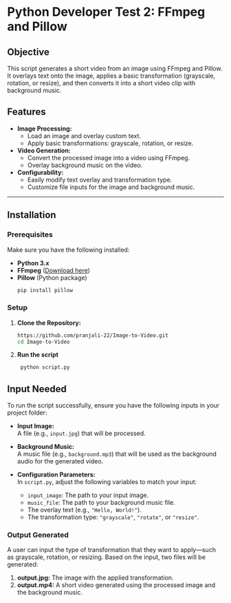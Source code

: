 # Python Developer Test 2: FFmpeg and Pillow

## Objective
This script generates a short video from an image using FFmpeg and Pillow. It overlays text onto the image, applies a basic transformation (grayscale, rotation, or resize), and then converts it into a short video clip with background music.

## Features
- **Image Processing:**  
  - Load an image and overlay custom text.
  - Apply basic transformations: grayscale, rotation, or resize.
- **Video Generation:**  
  - Convert the processed image into a video using FFmpeg.
  - Overlay background music on the video.
- **Configurability:**  
  - Easily modify text overlay and transformation type.
  - Customize file inputs for the image and background music.

---

## Installation

### Prerequisites
Make sure you have the following installed:
- **Python 3.x**
- **FFmpeg** ([Download here](https://ffmpeg.org/download.html))
- **Pillow** (Python package)
  ```sh
  pip install pillow

### Setup
1. **Clone the Repository:**
   ```sh
   https://github.com/pranjali-22/Image-to-Video.git
   cd Image-to-Video
2. **Run the script**
   ```sh
    python script.py
## Input Needed

To run the script successfully, ensure you have the following inputs in your project folder:

- **Input Image:**  
  A file (e.g., `input.jpg`) that will be processed. 

- **Background Music:**  
  A music file (e.g., `background.mp3`) that will be used as the background audio for the generated video.

- **Configuration Parameters:**  
  In `script.py`, adjust the following variables to match your input:
  - `input_image`: The path to your input image.
  - `music_file`: The path to your background music file.
  - The overlay text (e.g., `"Hello, World!"`).
  - The transformation type: `"grayscale"`, `"rotate"`, or `"resize"`.

### Output Generated
A user can input the type of transformation that they want to apply—such as grayscale, rotation, or resizing. Based on the input, two files will be generated:
1. **output.jpg:** The image with the applied transformation.
2. **output.mp4:** A short video generated using the processed image and the background music.




